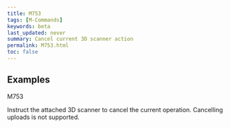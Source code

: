 ```yaml
---
title: M753
tags: [M-Commands] 
keywords: beta 
last_updated: never 
summary: Cancel current 3D scanner action 
permalink: M753.html
toc: false 
---
```



## Examples

M753

Instruct the attached 3D scanner to cancel the current operation. Cancelling uploads is not supported.

